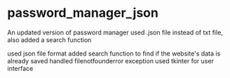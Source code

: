 # password_manager_json
An updated version of password manager used .json file instead of txt file, also added a search function

used json file format
added search function to find if the website's data is already saved
handled filenotfounderror exception
used tkinter for user interface 
